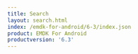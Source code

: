 ```yaml
---
title: Search
layout: search.html
index: /emdk-for-android/6-3/index.json
product: EMDK For Android
productversion: '6.3'
---
```



















